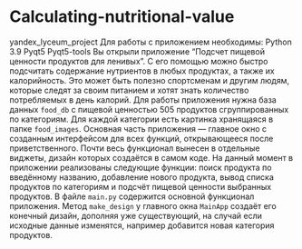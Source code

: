 # Calculating-nutritional-value
yandex_lyceum_project
Для работы с приложением необходимы:
Python 3.9
Pyqt5
Pyqt5-tools
Вы открыли приложение “Подсчет пищевой ценности продуктов для ленивых”. С его помощью можно быстро подсчитать содержание нутриентов в любых продуктах, а также их калорийность. Это может быть полезно спортсменам и другим людям, которые следят за своим питанием и хотят знать количество потребляемых в день калорий.
Для работы приложения нужна база данных `food_db` с пищевой ценностью 505 продуктов сгруппированных по категориям. Для каждой категории есть картинка хранящаяся в папке `food_images`. Основная часть приложения — главное окно с созданным интерфейсом для всех функций, открывающееся после приветственного. Почти весь функционал вынесен в отдельные виджеты, дизайн которых создаётся в самом коде.
На данный момент в приложении реализованы следующие функции:
поиск продукта по введённому названию,
добавление нового продукта,
вывод списка продуктов по категориям и подсчёт пищевой ценности выбранных продуктов.
В файле `main.py` содержится основной функционал приложения. Метод `make_design` у главного окна `MainApp` создаёт его конечный дизайн, дополняя уже существующий, на случай если исходные данные изменятся, например добавится новая категория продуктов.
